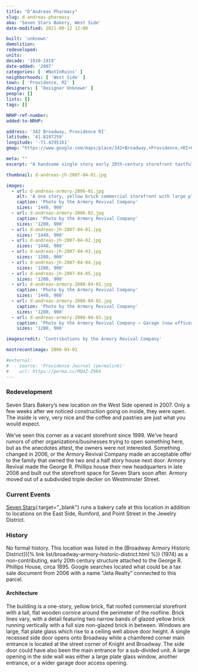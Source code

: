 ```yaml
---
title: "D’Andreas Pharmacy"
slug: d-andreas-pharmacy
aka: 'Seven Stars Bakery, West Side'
date-modified: 2021-09-12 12:00

built: 'unknown'
demolition:
redeveloped:
units:
decade: '1910-1919'
date-added: '2007'
categories: [ '#NotInRuins' ]
neighborhoods: [ 'West Side' ]
town: [ 'Providence, RI' ]
designers: [ 'Designer Unknown' ]
people: []
lists: []
tags: []

NRHP-ref-number:
added-to-NRHP:

address: '342 Broadway, Providence RI'
latitude: '41.8197259'
longitude: '-71.4295161'
gmap: "https://www.google.com/maps/place/342+Broadway,+Providence,+RI+02909/@41.8197259,-71.4295161,19z/data=!3m1!4b1!4m5!3m4!1s0x89e445759bf8a707:0xc5c106ae6acbe622!8m2!3d41.8197249!4d-71.4289689"

meta: ""
excerpt: "A handsome single story early 20th-century storefront tastfully converted to a local bakery and coffee shop"

thumbnail: d-andreas-jh-2007-04-01.jpg

images:
  - url: d-andreas-armory-2006-01.jpg
    alt: 'A one story, yellow brick commercial storefront with large plate glass windows, an exit door on the street-facing side, and a chamfered corner main entrance at the corner of Broadway and Knight streets'
    caption: 'Photo by the Armory Revival Company'
    sizes: '1440, 900'
  - url: d-andreas-armory-2006-02.jpg
    caption: 'Photo by the Armory Revival Company'
    sizes: '1200, 900'
  - url: d-andreas-jh-2007-04-01.jpg
    sizes: '1440, 900'
  - url: d-andreas-jh-2007-04-02.jpg
    sizes: '1440, 900'
  - url: d-andreas-jh-2007-04-03.jpg
    sizes: '1200, 900'
  - url: d-andreas-jh-2007-04-04.jpg
    sizes: '1200, 900'
  - url: d-andreas-jh-2007-04-05.jpg
    sizes: '1200, 900'
  - url: d-andreas-armory-2008-04-01.jpg
    caption: 'Photo by the Armory Revival Company'
    sizes: '1440, 900'
  - url: d-andreas-armory-2008-04-02.jpg
    caption: 'Photo by the Armory Revival Company'
    sizes: '1200, 900'
  - url: d-andreas-armory-2008-04-03.jpg
    caption: 'Photo by the Armory Revival Company — Garage (now offices) behind D’Andreas Pharmacy was a drive through for the hearse when 334 used to be a Funeral Home. 340 and 334 had been joined together by an addition which connected the embalming room (in what had been a kitchen in 340-B) with the larger funeral home at 334. Armory Revival closed off the connection and added sprinklers and fire alarm to both buildings. (Explanation provided by Mark van Noppen)'
    sizes: '1200, 900'

imagescredit: 'Contributions by the Armory Revival Company'

mostrecentimage: 2008-04-01

#external:
#  - source: 'Providence Journal (permalink)'
#    url: https://perma.cc/MQ4Z-Z9K4
---
```


### Redevelopment

Seven Stars Bakery’s new location on the West Side opened in 2007. Only a few weeks after we noticed construction going on inside, they were open. The inside is very, very nice and the coffee and pastries are just what you would expect. 

We’ve seen this corner as a vacant storefront since 1999. We’ve heard rumors of other organizations/businesses trying to open something here, but as the anecdotes attest, the owners were not interested. Something changed in 2006, or the Armory Revival Company made an acceptable offer to the family that owned the two and a half story house next door. Armory Revival made the George R. Phillips house their new headquarters in late 2006 and built out the storefront space for Seven Stars soon after. Armory moved out of a subdivided triple decker on Westminster Street. 


### Current Events

[Seven Stars](//sevenstarsbakery.com){:target="_blank"} runs a bakery cafe at this location in addition to locations on the East Side, Rumford, and Point Street in the Jewelry District. 


### History

No formal history. This location was listed in the [Broadway Armory Historic District]({% link list/broadway-armory-historic-district.html %}) (1974) as a non-contributing, early 20th century structure attached to the George R. Phillips House, circa 1895. Google searches located what could be a tax sale document from 2006 with a name “Jeta Realty” connected to this parcel. 

#### Architecture

The building is a one-story, yellow brick, flat roofed commercial storefront with a tall, flat wooden cornice around the perimeter of the roofline. Brick lines vary, with a detail featuring two narrow bands of glazed yellow brick running vertically with a full size non-glazed brick in between. Windows are large, flat plate glass which rise to a ceiling well above door height. A single recessed side door opens onto Broadway while a chamfered corner main entrance is located at the street corner of Knight and Broadway. The side door could have also been the main entrance for a sub-divided unit. A large opening in the side wall was either a large plate glass window, another entrance, or a wider garage door access opening. 
